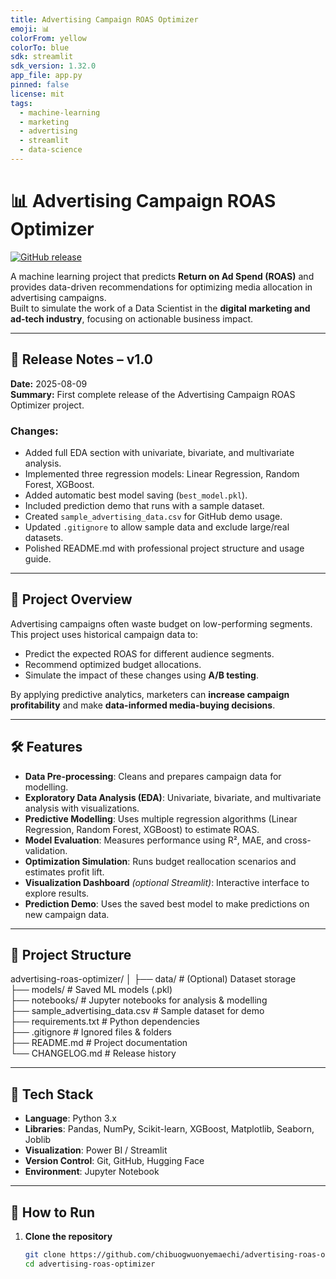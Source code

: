 ```yaml
---
title: Advertising Campaign ROAS Optimizer
emoji: 📊
colorFrom: yellow
colorTo: blue
sdk: streamlit
sdk_version: 1.32.0
app_file: app.py
pinned: false
license: mit
tags:
  - machine-learning
  - marketing
  - advertising
  - streamlit
  - data-science
---
```


# 📊 Advertising Campaign ROAS Optimizer
[![GitHub release](https://img.shields.io/github/v/release/chibuogwuonyemaechi/advertising-roas-optimizer?color=blue&label=Release)](https://github.com/chibuogwuonyemaechi/advertising-roas-optimizer/releases/tag/v1.0)

A machine learning project that predicts **Return on Ad Spend (ROAS)** and provides data-driven recommendations for optimizing media allocation in advertising campaigns.  
Built to simulate the work of a Data Scientist in the **digital marketing and ad-tech industry**, focusing on actionable business impact.

---

## 📢 Release Notes – v1.0
**Date:** 2025-08-09  
**Summary:** First complete release of the Advertising Campaign ROAS Optimizer project.

### Changes:
- Added full EDA section with univariate, bivariate, and multivariate analysis.
- Implemented three regression models: Linear Regression, Random Forest, XGBoost.
- Added automatic best model saving (`best_model.pkl`).
- Included prediction demo that runs with a sample dataset.
- Created `sample_advertising_data.csv` for GitHub demo usage.
- Updated `.gitignore` to allow sample data and exclude large/real datasets.
- Polished README.md with professional project structure and usage guide.

---

## 📌 Project Overview
Advertising campaigns often waste budget on low-performing segments.  
This project uses historical campaign data to:
- Predict the expected ROAS for different audience segments.
- Recommend optimized budget allocations.
- Simulate the impact of these changes using **A/B testing**.

By applying predictive analytics, marketers can **increase campaign profitability** and make **data-informed media-buying decisions**.

---

## 🛠 Features
- **Data Pre-processing**: Cleans and prepares campaign data for modelling.
- **Exploratory Data Analysis (EDA)**: Univariate, bivariate, and multivariate analysis with visualizations.
- **Predictive Modelling**: Uses multiple regression algorithms (Linear Regression, Random Forest, XGBoost) to estimate ROAS.
- **Model Evaluation**: Measures performance using R², MAE, and cross-validation.
- **Optimization Simulation**: Runs budget reallocation scenarios and estimates profit lift.
- **Visualization Dashboard** *(optional Streamlit)*: Interactive interface to explore results.
- **Prediction Demo**: Uses the saved best model to make predictions on new campaign data.

---

## 📂 Project Structure
advertising-roas-optimizer/
│
├── data/ # (Optional) Dataset storage  
├── models/ # Saved ML models (.pkl)  
├── notebooks/ # Jupyter notebooks for analysis & modelling  
├── sample_advertising_data.csv # Sample dataset for demo  
├── requirements.txt # Python dependencies  
├── .gitignore # Ignored files & folders  
├── README.md # Project documentation  
└── CHANGELOG.md # Release history  

---

## 🧰 Tech Stack
- **Language**: Python 3.x
- **Libraries**: Pandas, NumPy, Scikit-learn, XGBoost, Matplotlib, Seaborn, Joblib
- **Visualization**: Power BI / Streamlit
- **Version Control**: Git, GitHub, Hugging Face
- **Environment**: Jupyter Notebook

---

## 🚀 How to Run

1. **Clone the repository**
   ```bash
   git clone https://github.com/chibuogwuonyemaechi/advertising-roas-optimizer.git
   cd advertising-roas-optimizer

